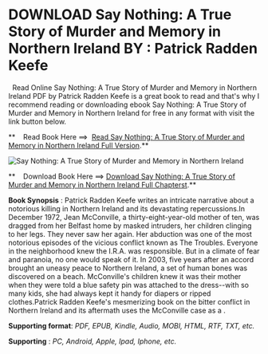  **DOWNLOAD Say Nothing: A True Story of Murder and Memory in Northern Ireland BY : Patrick Radden Keefe**
=========================================================================================================

  Read Online Say Nothing: A True Story of Murder and Memory in Northern Ireland PDF by Patrick Radden Keefe is a great book to read and that's why I recommend reading or downloading ebook Say Nothing: A True Story of Murder and Memory in Northern Ireland for free in any format with visit the link button below.

**    Read Book Here ==>  [Read Say Nothing: A True Story of Murder and Memory in Northern Ireland Full Version](https://goodreadbook.site/?book=0307279286).**

![Say Nothing: A True Story of Murder and Memory in Northern Ireland](https://i.gr-assets.com/images/S/compressed.photo.goodreads.com/books/1578769024l/49731704.jpg)

**    Download Book Here ==> [Download Say Nothing: A True Story of Murder and Memory in Northern Ireland Full Chapterst](https://goodreadbook.site/?book=0307279286).**

**Book Synopsis** : Patrick Radden Keefe writes an intricate narrative about a notorious killing in Northern Ireland and its devastating repercussions.In December 1972, Jean McConville, a thirty-eight-year-old mother of ten, was dragged from her Belfast home by masked intruders, her children clinging to her legs. They never saw her again. Her abduction was one of the most notorious episodes of the vicious conflict known as The Troubles. Everyone in the neighborhood knew the I.R.A. was responsible. But in a climate of fear and paranoia, no one would speak of it. In 2003, five years after an accord brought an uneasy peace to Northern Ireland, a set of human bones was discovered on a beach. McConville's children knew it was their mother when they were told a blue safety pin was attached to the dress--with so many kids, she had always kept it handy for diapers or ripped clothes.Patrick Radden Keefe's mesmerizing book on the bitter conflict in Northern Ireland and its aftermath uses the McConville case as a .

**Supporting format**: _PDF, EPUB, Kindle, Audio, MOBI, HTML, RTF, TXT, etc._

**Supporting** : _PC, Android, Apple, Ipad, Iphone, etc._